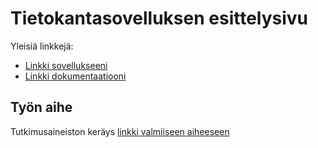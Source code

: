 # Tietokantasovelluksen esittelysivu

Yleisiä linkkejä:

* [Linkki sovellukseeni](http://okati.users.cs.helsinki.fi/DB-harjoitustyo/)
* [Linkki dokumentaatiooni](https://github.com/helkato/Tsoha-Bootstrap/blob/master/doc/dokumentaatio.pdf)

## Työn aihe

Tutkimusaineiston keräys [linkki valmiiseen aiheeseen](http://advancedkittenry.github.io/suunnittelu_ja_tyoymparisto/aiheet/Tutkimusaineston_kerays.html) 
